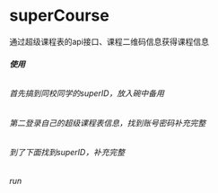 # superCourse
通过超级课程表的api接口、课程二维码信息获得课程信息
###### **使用**
###### 首先搞到同校同学的*superID*，放入碗中备用
###### 第二登录自己的超级课程表信息，找到账号密码补充完整
###### 到了下面找到*superID*，补充完整
###### run
